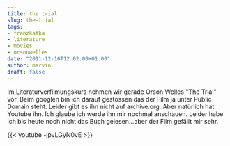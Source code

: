 ```yaml
---
title: the trial
slug: the-trial
tags:
- franzkafka
- literature
- movies
- orsonwelles
date: "2011-12-16T12:02:00+01:00"
author: marvin
draft: false
---
```

Im Literaturverfilmungskurs nehmen wir gerade Orson Welles "The Trial"
vor. Beim googlen bin ich darauf gestossen das der Film ja unter Public
Domain steht. Leider gibt es ihn nicht auf archive.org. Aber natürlich
hat Youtube ihn. Ich glaube ich werde ihn mir nochmal anschauen. Leider
habe ich bis heute noch nicht das Buch gelesen...aber der Film gefällt
mir sehr.

{{< youtube -jpvLGyN0vE >}}
